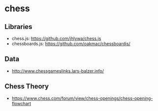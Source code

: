 # chess

## Libraries

- chess.js: https://github.com/jhlywa/chess.js
- chessboards.js: https://github.com/oakmac/chessboardjs/

## Data

- http://www.chessgameslinks.lars-balzer.info/

## Chess Theory

- https://www.chess.com/forum/view/chess-openings/chess-opening-flowchart
